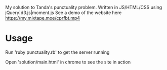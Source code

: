 My solution to Tanda's punctuality problem.
Written in JS/HTML/CSS using jQuery|d3.js|moment.js
See a demo of the website here https://my.mixtape.moe/cprfbt.mp4

# Usage
Run 'ruby punctuality.rb' to get the server running

Open 'solution/main.html' in chrome to see the site in action
